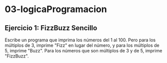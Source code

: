 # 03-logicaProgramacion

## Ejercicio 1: FizzBuzz Sencillo
Escribe un programa que imprima los números del 1 al 100. Pero para los múltiplos de 3, imprime "Fizz" en lugar del número, y para los múltiplos de 5, imprime "Buzz". Para los números que son múltiplos de 3 y de 5, imprime "FizzBuzz".
